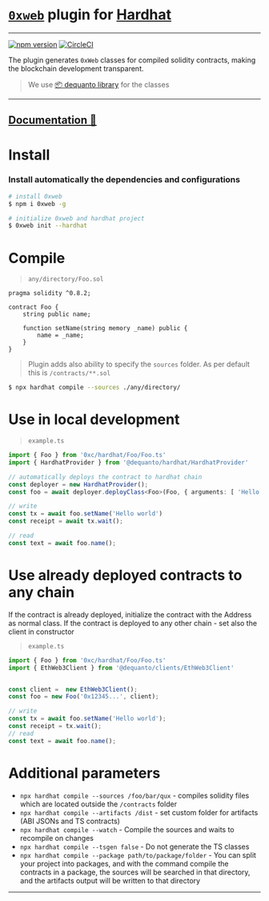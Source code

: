 # [`0xweb`](https://0xweb.org) plugin for [Hardhat](https://hardhat.org/)


----
[![npm version](https://badge.fury.io/js/0xc%2Fhardhat.svg)](https://badge.fury.io/js/0xc%2Fhardhat)
[![CircleCI](https://circleci.com/gh/0xweb-org/hardhat.svg?style=svg)](https://circleci.com/gh/0xweb-org/hardhat)


The plugin generates `0xWeb` classes for compiled solidity contracts, making the blockchain development transparent.

> We use [📦 dequanto library](https://github.com/0xweb-org/dequanto) for the classes

---
[Documentation 📜](https://docs.0xweb.org/hardhat/info)
---

# Install

### Install automatically the dependencies and configurations
```bash
# install 0xweb
$ npm i 0xweb -g

# initialize 0xweb and hardhat project
$ 0xweb init --hardhat
```



# Compile

> `any/directory/Foo.sol`

```solidity
pragma solidity ^0.8.2;

contract Foo {
    string public name;

    function setName(string memory _name) public {
        name = _name;
    }
}
```

> Plugin adds also ability to specify the `sources` folder. As per default this is `/contracts/**.sol`

```bash
$ npx hardhat compile --sources ./any/directory/
```

# Use in local development

> `example.ts`
```ts
import { Foo } from '0xc/hardhat/Foo/Foo.ts'
import { HardhatProvider } from '@dequanto/hardhat/HardhatProvider'

// automatically deploys the contract to hardhat chain
const deployer = new HardhatProvider();
const foo = await deployer.deployClass<Foo>(Foo, { arguments: [ 'Hello' ] });

// write
const tx = await foo.setName('Hello world')
const receipt = await tx.wait();

// read
const text = await foo.name();

```

# Use already deployed contracts to any chain

If the contract is already deployed, initialize the contract with the Address as normal class. If the contract is deployed to any other chain - set also the client in constructor

> `example.ts`
```ts
import { Foo } from '0xc/hardhat/Foo/Foo.ts'
import { EthWeb3Client } from '@dequanto/clients/EthWeb3Client'


const client =  new EthWeb3Client();
const foo = new Foo('0x12345...', client);

// write
const tx = await foo.setName('Hello world');
const receipt = tx.wait();
// read
const text = await foo.name();
```


# Additional parameters

- `npx hardhat compile --sources /foo/bar/qux` - compiles solidity files which are located outside the `/contracts` folder
- `npx hardhat compile --artifacts /dist` - set custom folder for artifacts (ABI JSONs and TS contracts)
- `npx hardhat compile --watch` - Compile the sources and waits to recompile on changes
- `npx hardhat compile --tsgen false` - Do not generate the TS classes
- `npx hardhat compile --package path/to/package/folder` - You can split your project into packages, and with the command compile the contracts in a package, the sources will be searched in that directory, and the artifacts output will be written to that directory

----
